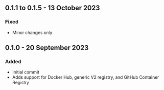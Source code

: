## 0.1.1 to 0.1.5 - 13 October 2023
### Fixed
* Minor changes only

## 0.1.0 - 20 September 2023
### Added
* Initial commit
* Adds support for Docker Hub, generic V2 registry, and GitHub Container Registry
